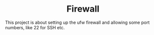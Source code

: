 <h1><center>Firewall</center></h1>
This project is about setting up the ufw firewall and allowing some port numbers, like 22 for SSH etc.

